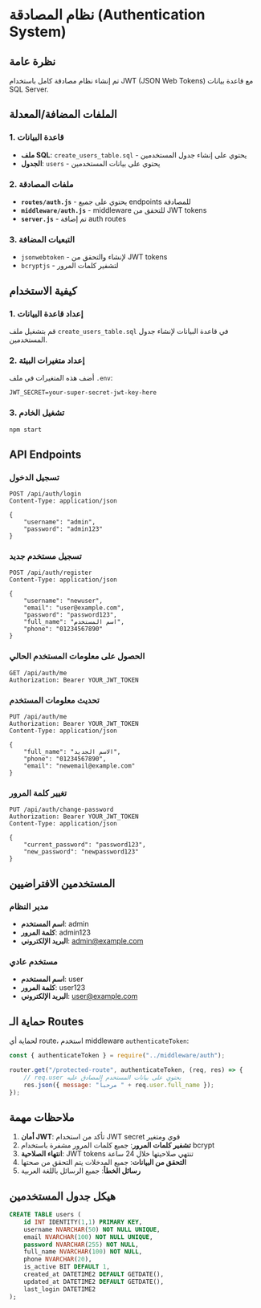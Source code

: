 # نظام المصادقة (Authentication System)

## نظرة عامة
تم إنشاء نظام مصادقة كامل باستخدام JWT (JSON Web Tokens) مع قاعدة بيانات SQL Server.

## الملفات المضافة/المعدلة

### 1. قاعدة البيانات
- **ملف SQL**: `create_users_table.sql` - يحتوي على إنشاء جدول المستخدمين
- **الجدول**: `users` - يحتوي على بيانات المستخدمين

### 2. ملفات المصادقة
- **`routes/auth.js`** - يحتوي على جميع endpoints للمصادقة
- **`middleware/auth.js`** - middleware للتحقق من JWT tokens
- **`server.js`** - تم إضافة auth routes

### 3. التبعيات المضافة
- `jsonwebtoken` - لإنشاء والتحقق من JWT tokens
- `bcryptjs` - لتشفير كلمات المرور

## كيفية الاستخدام

### 1. إعداد قاعدة البيانات
قم بتشغيل ملف `create_users_table.sql` في قاعدة البيانات لإنشاء جدول المستخدمين.

### 2. إعداد متغيرات البيئة
أضف هذه المتغيرات في ملف `.env`:
```env
JWT_SECRET=your-super-secret-jwt-key-here
```

### 3. تشغيل الخادم
```bash
npm start
```

## API Endpoints

### تسجيل الدخول
```
POST /api/auth/login
Content-Type: application/json

{
    "username": "admin",
    "password": "admin123"
}
```

### تسجيل مستخدم جديد
```
POST /api/auth/register
Content-Type: application/json

{
    "username": "newuser",
    "email": "user@example.com",
    "password": "password123",
    "full_name": "اسم المستخدم",
    "phone": "01234567890"
}
```

### الحصول على معلومات المستخدم الحالي
```
GET /api/auth/me
Authorization: Bearer YOUR_JWT_TOKEN
```

### تحديث معلومات المستخدم
```
PUT /api/auth/me
Authorization: Bearer YOUR_JWT_TOKEN
Content-Type: application/json

{
    "full_name": "الاسم الجديد",
    "phone": "01234567890",
    "email": "newemail@example.com"
}
```

### تغيير كلمة المرور
```
PUT /api/auth/change-password
Authorization: Bearer YOUR_JWT_TOKEN
Content-Type: application/json

{
    "current_password": "password123",
    "new_password": "newpassword123"
}
```

## المستخدمين الافتراضيين

### مدير النظام
- **اسم المستخدم**: admin
- **كلمة المرور**: admin123
- **البريد الإلكتروني**: admin@example.com

### مستخدم عادي
- **اسم المستخدم**: user
- **كلمة المرور**: user123
- **البريد الإلكتروني**: user@example.com

## حماية الـ Routes

لحماية أي route، استخدم middleware `authenticateToken`:

```javascript
const { authenticateToken } = require("../middleware/auth");

router.get("/protected-route", authenticateToken, (req, res) => {
    // req.user يحتوي على بيانات المستخدم المصادق عليه
    res.json({ message: "مرحباً " + req.user.full_name });
});
```

## ملاحظات مهمة

1. **أمان JWT**: تأكد من استخدام JWT secret قوي ومتغير
2. **تشفير كلمات المرور**: جميع كلمات المرور مشفرة باستخدام bcrypt
3. **انتهاء الصلاحية**: JWT tokens تنتهي صلاحيتها خلال 24 ساعة
4. **التحقق من البيانات**: جميع المدخلات يتم التحقق من صحتها
5. **رسائل الخطأ**: جميع الرسائل باللغة العربية

## هيكل جدول المستخدمين

```sql
CREATE TABLE users (
    id INT IDENTITY(1,1) PRIMARY KEY,
    username NVARCHAR(50) NOT NULL UNIQUE,
    email NVARCHAR(100) NOT NULL UNIQUE,
    password NVARCHAR(255) NOT NULL,
    full_name NVARCHAR(100) NOT NULL,
    phone NVARCHAR(20),
    is_active BIT DEFAULT 1,
    created_at DATETIME2 DEFAULT GETDATE(),
    updated_at DATETIME2 DEFAULT GETDATE(),
    last_login DATETIME2
);
```
